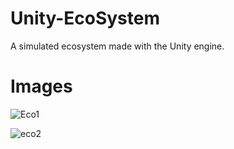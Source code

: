 # Unity-EcoSystem
A simulated ecosystem made with the Unity engine.

# Images
![Eco1](https://user-images.githubusercontent.com/61069716/197440658-320480ee-efbb-4c1a-afeb-db4e2d6d0086.png)



![eco2](https://user-images.githubusercontent.com/61069716/197440661-bcae9960-b326-48ce-a93e-382f21556cd4.png)
